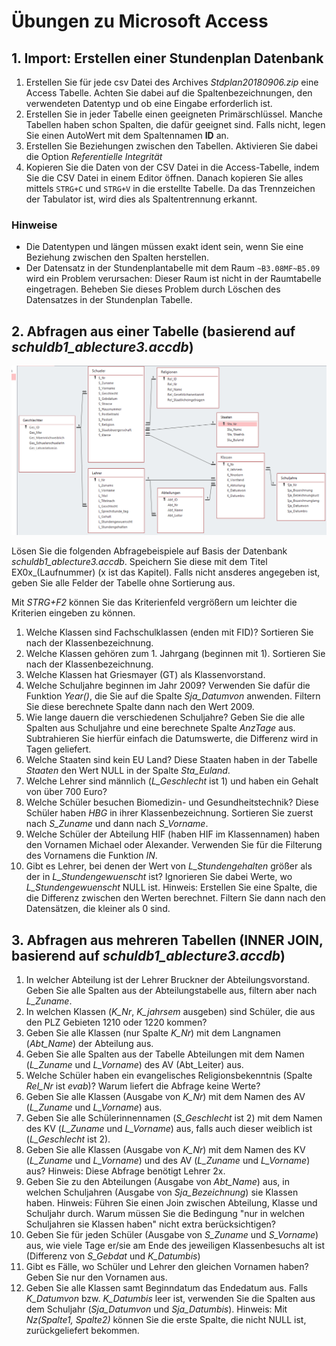 # Übungen zu Microsoft Access

## 1. Import: Erstellen einer Stundenplan Datenbank

1. Erstellen Sie für jede csv Datei des Archives *Stdplan20180906.zip* eine Access Tabelle. Achten 
   Sie dabei auf die Spaltenbezeichnungen, den verwendeten Datentyp und ob eine Eingabe erforderlich ist.
1. Erstellen Sie in jeder Tabelle einen geeigneten Primärschlüssel. Manche Tabellen haben schon 
   Spalten, die dafür geeignet sind. Falls nicht, legen Sie einen AutoWert mit dem Spaltennamen **ID** an.
1. Erstellen Sie Beziehungen zwischen den Tabellen. Aktivieren Sie dabei die Option 
   *Referentielle Integrität*
1. Kopieren Sie die Daten von der CSV Datei in die Access-Tabelle, indem Sie die CSV Datei in einem
   Editor öffnen. Danach kopieren Sie alles mittels `STRG+C` und `STRG+V` in die erstellte Tabelle.
   Da das Trennzeichen der Tabulator ist, wird dies als Spaltentrennung erkannt.
   
### Hinweise
- Die Datentypen und längen müssen exakt ident sein, wenn Sie eine Beziehung zwischen den Spalten herstellen.
- Der Datensatz in der Stundenplantabelle mit dem Raum `~B3.08MF~B5.09` wird ein Problem verursachen:
  Dieser Raum ist nicht in der Raumtabelle eingetragen. Beheben Sie dieses Problem durch Löschen des
  Datensatzes in der Stundenplan Tabelle.

## 2. Abfragen aus einer Tabelle (basierend auf *schuldb1_ablecture3.accdb*)

![](datenmodell_schuldb.png)

Lösen Sie die folgenden Abfragebeispiele auf Basis der Datenbank *schuldb1_ablecture3.accdb*. Speichern
Sie diese mit dem Titel EX0x_(Laufnummer) (x ist das Kapitel). Falls nicht ansderes angegeben ist, geben Sie alle Felder
der Tabelle ohne Sortierung aus.

Mit *STRG+F2* können Sie das Kriterienfeld vergrößern um leichter die Kriterien eingeben zu können.

1. Welche Klassen sind Fachschulklassen (enden mit FID)? Sortieren Sie nach der Klassenbezeichnung.
1. Welche Klassen gehören zum 1. Jahrgang (beginnen mit 1). Sortieren Sie nach der Klassenbezeichnung.
1. Welche Klassen hat Griesmayer (GT) als Klassenvorstand.
1. Welche Schuljahre beginnen im Jahr 2009? Verwenden Sie dafür die Funktion *Year()*, die Sie auf die Spalte
   *Sja_Datumvon* anwenden. Filtern Sie diese berechnete Spalte dann nach den Wert 2009.
1. Wie lange dauern die verschiedenen Schuljahre? Geben Sie die alle Spalten aus Schuljahre und eine
   berechnete Spalte *AnzTage* aus. Subtrahieren Sie hierfür einfach die Datumswerte, die Differenz
   wird in Tagen geliefert.
1. Welche Staaten sind kein EU Land? Diese Staaten haben in der Tabelle *Staaten* den Wert NULL in der
   Spalte *Sta_Euland*.
1. Welche Lehrer sind männlich (*L_Geschlecht* ist 1) und haben ein Gehalt von über 700 Euro?
1. Welche Schüler besuchen Biomedizin- und Gesundheitstechnik? Diese Schüler haben *HBG* in ihrer
   Klassenbezeichnung. Sortieren Sie zuerst nach *S_Zuname* und dann nach *S_Vorname*.
1. Welche Schüler der Abteilung HIF (haben HIF im Klassennamen) haben den Vornamen Michael oder Alexander.
   Verwenden Sie für die Filterung des Vornamens die Funktion *IN*.
1. Gibt es Lehrer, bei denen der Wert von *L_Stundengehalten* größer als der in *L_Stundengewuenscht* ist?
   Ignorieren Sie dabei Werte, wo *L_Stundengewuenscht* NULL ist.
   Hinweis: Erstellen Sie eine Spalte, die die Differenz zwischen den Werten berechnet. Filtern Sie dann
   nach den Datensätzen, die kleiner als 0 sind.
   
## 3. Abfragen aus mehreren Tabellen (INNER JOIN, basierend auf *schuldb1_ablecture3.accdb*)

1. In welcher Abteilung ist der Lehrer Bruckner der Abteilungsvorstand. Geben Sie alle Spalten aus
   der Abteilungstabelle aus, filtern aber nach *L_Zuname*.
1. In welchen Klassen (*K_Nr*, *K_jahrsem* ausgeben) sind Schüler, die aus den PLZ Gebieten 1210 oder 1220 kommen?
1. Geben Sie alle Klassen (nur Spalte *K_Nr*) mit dem Langnamen (*Abt_Name*) der Abteilung aus.
1. Geben Sie alle Spalten aus der Tabelle Abteilungen mit dem Namen (*L_Zuname* und *L_Vorname*) des AV (Abt_Leiter) aus.
1. Welche Schüler haben ein evangelisches Religionsbekenntnis (Spalte *Rel_Nr* ist *evab*)? Warum liefert die Abfrage keine Werte?
1. Geben Sie alle Klassen (Ausgabe von *K_Nr*) mit dem Namen des AV (*L_Zuname* und *L_Vorname*) aus.
1. Geben Sie alle Schülerinnennamen (*S_Geschlecht* ist 2) mit dem Namen des KV (*L_Zuname* und *L_Vorname*) aus, falls auch dieser weiblich ist (*L_Geschlecht* ist 2).
1. Geben Sie alle Klassen (Ausgabe von *K_Nr*) mit dem Namen des KV (*L_Zuname* und *L_Vorname*) und des AV (*L_Zuname* und *L_Vorname*) aus? Hinweis: Diese Abfrage benötigt Lehrer 2x.
1. Geben Sie zu den Abteilungen (Ausgabe von *Abt_Name*) aus, in welchen Schuljahren (Ausgabe von *Sja_Bezeichnung*) sie Klassen haben. Hinweis: Führen Sie einen Join zwischen Abteilung, Klasse und Schuljahr durch.
   Warum müssen Sie die Bedingung "nur in welchen Schuljahren sie Klassen haben" nicht extra berücksichtigen?
1. Geben Sie für jeden Schüler (Ausgabe von *S_Zuname* und *S_Vorname*) aus, wie viele Tage er/sie am Ende des jeweiligen Klassenbesuchs alt ist (Differenz von *S_Gebdat* und *K_Datumbis*)
1. Gibt es Fälle, wo Schüler und Lehrer den gleichen Vornamen haben? Geben Sie nur den Vornamen aus.
1. Geben Sie alle Klassen samt Beginndatum das Endedatum aus. Falls *K_Datumvon* bzw. *K_Datumbis* leer ist, verwenden Sie die Spalten aus dem Schuljahr (*Sja_Datumvon* und *Sja_Datumbis*).
   Hinweis: Mit *Nz(Spalte1, Spalte2)* können Sie die erste Spalte, die nicht NULL ist, zurückgeliefert bekommen.
   
